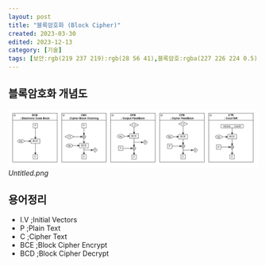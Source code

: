 ```yaml
---
layout: post
title: "블록암호화 (Block Cipher)"
created: 2023-03-30
edited: 2023-12-13
category: [기술]
tags: [보안:rgb(219 237 219):rgb(28 56 41),블록암호:rgba(227 226 224 0.5):rgb(50 48 44)]
---
```



## 블록암호화 개념도


![0](/assets/img/2023-03-30-블록암호화-(Block-Cipher).md/0.png)_Untitled.png_


## 용어정리

- I.V ;Initial Vectors
- P ;Plain Text
- C ;Cipher Text
- BCE ;Block Cipher Encrypt
- BCD ;Block Cipher Decrypt
